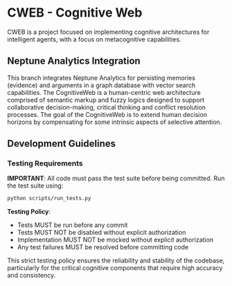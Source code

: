 # CWEB - Cognitive Web

CWEB is a project focused on implementing cognitive architectures for intelligent agents, with a focus on metacognitive capabilities.

## Neptune Analytics Integration

This branch integrates Neptune Analytics for persisting memories (evidence) and arguments in a graph database with vector search capabilities.
The CognitiveWeb is a human-centric web architecture comprised of semantic markup and fuzzy logics designed to support collaborative decision-making, critical thinking and conflict resolution processes. The goal of the CognitiveWeb is to extend human decision horizons by compensating for some intrinsic aspects of selective attention.

## Development Guidelines

### Testing Requirements

**IMPORTANT**: All code must pass the test suite before being committed. Run the test suite using:

```bash
python scripts/run_tests.py
```

**Testing Policy**:
- Tests MUST be run before any commit
- Tests MUST NOT be disabled without explicit authorization
- Implementation MUST NOT be mocked without explicit authorization
- Any test failures MUST be resolved before committing code

This strict testing policy ensures the reliability and stability of the codebase, particularly for the critical cognitive components that require high accuracy and consistency.
